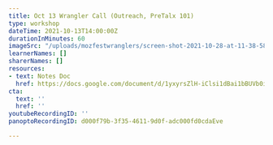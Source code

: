 ```yaml
---
title: Oct 13 Wrangler Call (Outreach, PreTalx 101)
type: workshop
dateTime: 2021-10-13T14:00:00Z
durationInMinutes: 60
imageSrc: "/uploads/mozfestwranglers/screen-shot-2021-10-28-at-11-38-58-pm.png"
learnerNames: []
sharerNames: []
resources:
- text: Notes Doc
  href: https://docs.google.com/document/d/1yxyrsZlH-iClsi1dBai1bBUVb0iH4fzyIWxIotDMc58/edit#
cta:
  text: ''
  href: ''
youtubeRecordingID: ''
panoptoRecordingID: d000f79b-3f35-4611-9d0f-adc000fd0cdaEve

---
```

